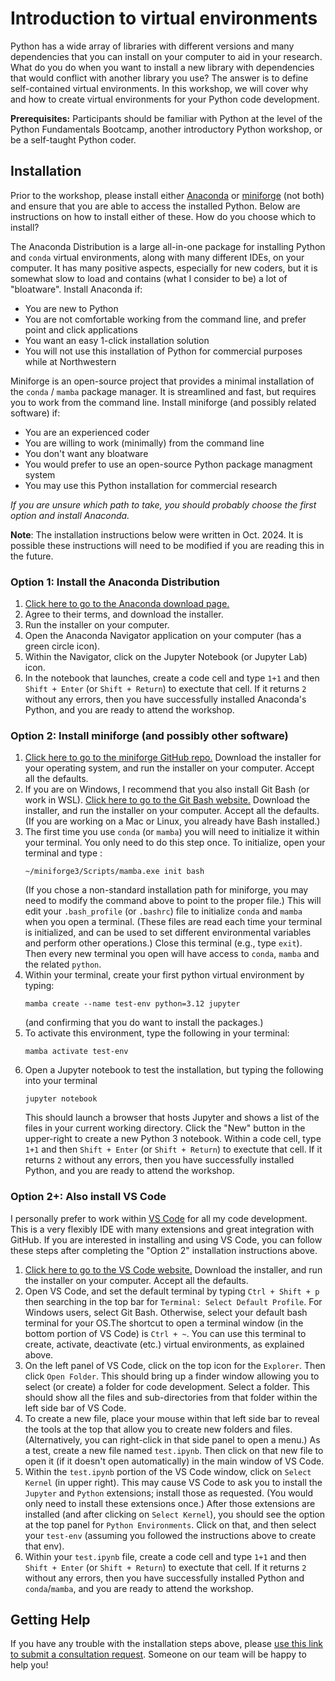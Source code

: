 # Introduction to virtual environments

Python has a wide array of libraries with different versions and many dependencies that you can install on your computer to aid in your research. What do you do when you want to install a new library with dependencies that would conflict with another library you use? The answer is to define self-contained virtual environments. In this workshop, we will cover why and how to create virtual environments for your Python code development.

**Prerequisites:** Participants should be familiar with Python at the level of the Python Fundamentals Bootcamp, another introductory Python workshop, or be a self-taught Python coder.

## Installation

Prior to the workshop, please install either [Anaconda](https://www.anaconda.com/) or [miniforge](https://github.com/conda-forge/miniforge) (not both) and ensure that you are able to access the installed Python.  Below are instructions on how to install either of these.  How do you choose which to install?

The Anaconda Distribution is a large all-in-one package for installing Python and `conda` virtual environments, along with many different IDEs, on your computer.  It has many positive aspects, especially for new coders, but it is somewhat slow to load and contains (what I consider to be) a lot of "bloatware".  Install Anaconda if:
- You are new to Python
- You are not comfortable working from the command line, and prefer point and click applications
- You want an easy 1-click installation solution
- You will not use this installation of Python for commercial purposes while at Northwestern

Miniforge is an open-source project that provides a minimal installation of the `conda` / `mamba` package manager.  It is streamlined and fast, but requires you to work from the command line.  Install miniforge (and possibly related software) if:
- You are an experienced coder
- You are willing to work (minimally) from the command line
- You don't want any bloatware
- You would prefer to use an open-source Python package managment system
- You may use this Python installation for commercial research

*If you are unsure which path to take, you should probably choose the first option and install Anaconda.*

**Note**: The installation instructions below were written in Oct. 2024.  It is possible these instructions will need to be modified if you are reading this in the future.

### Option 1: Install the Anaconda Distribution

1. [Click here to go to the Anaconda download page.](https://www.anaconda.com/download)
2. Agree to their terms, and download the installer.
3. Run the installer on your computer.
4. Open the Anaconda Navigator application on your computer (has a green circle icon).  
5. Within the Navigator, click on the Jupyter Notebook (or Jupyter Lab) icon.  
6. In the notebook that launches, create a code cell and type `1+1` and then `Shift + Enter` (or `Shift + Return`) to exectute that cell.  If it returns `2` without any errors, then you have successfully installed Anaconda's Python, and you are ready to attend the workshop.

### Option 2: Install miniforge (and possibly other software)
1. [Click here to go to the miniforge GitHub repo.](https://github.com/conda-forge/miniforge)  Download the installer for your operating system, and run the installer on your computer.  Accept all the defaults.
2. If you are on Windows, I recommend that you also install Git Bash (or work in WSL).  [Click here to go to the Git Bash website.](https://gitforwindows.org/)  Download the installer, and run the installer on your computer.  Accept all the defaults.  (If you are working on a Mac or Linux, you already have Bash installed.)
3. The first time you use `conda` (or `mamba`) you will need to initialize it within your terminal.  You only need to do this step once.  To initialize, open your terminal and type : 
    ```
    ~/miniforge3/Scripts/mamba.exe init bash
    ```
    (If you chose a non-standard installation path for miniforge, you may need to modify the command above to point to the proper file.) This will edit your `.bash_profile` (or `.bashrc`) file to initialize `conda` and `mamba` when you open a terminal.   (These files are read each time your terminal is initialized, and can be used to set different environmental variables and perform other operations.)  Close this terminal (e.g., type `exit`).  Then every new terminal you open will have access to `conda`, `mamba` and the related `python`.
4. Within your terminal, create your first python virtual environment by typing:
    ```
    mamba create --name test-env python=3.12 jupyter
    ```
    (and confirming that you do want to install the packages.)
5. To activate this environment, type the following in your terminal:
    ```
    mamba activate test-env
    ```
6. Open a Jupyter notebook to test the installation, but typing the following into your terminal
    ``` 
    jupyter notebook
    ```
    This should launch a browser that hosts Jupyter and shows a list of the files in your current working directory.  Click the "New" button in the upper-right to create a new Python 3 notebook.  Within a code cell, type `1+1` and then `Shift + Enter` (or `Shift + Return`) to exectute that cell.  If it returns `2` without any errors, then you have successfully installed Python, and you are ready to attend the workshop.

### Option 2+: Also install VS Code 

I personally prefer to work within [VS Code](https://code.visualstudio.com/) for all my code development.  This is a very flexibly IDE with many extensions and great integration with GitHub.  If you are interested in installing and using VS Code, you can follow these steps after completing the "Option 2" installation instructions above.


1. [Click here to go to the VS Code website.](https://code.visualstudio.com/) Download the installer, and run the installer on your computer.  Accept all the defaults.
2. Open VS Code, and set the default terminal by typing `Ctrl + Shift + p` then searching in the top bar for `Terminal: Select Default Profile`.  For Windows users, select Git Bash.  Otherwise, select your default bash terminal for your OS.The shortcut to open a terminal window (in the bottom portion of VS Code) is `Ctrl + ~`.  You can use this terminal to create, activate, deactivate (etc.) virtual environments, as explained above. 
3. On the left panel of VS Code, click on the top icon for the `Explorer`.  Then click `Open Folder`.  This should bring up a finder window allowing you to select (or create) a folder for code development.  Select a folder.  This should show all the files and sub-directories from that folder within the left side bar of VS Code.  
4. To create a new file, place your mouse within that left side bar to reveal the tools at the top that allow you to create new folders and files.  (Alternatively, you can right-click in that side panel to open a menu.) As a test, create a new file named `test.ipynb`.  Then click on that new file to open it (if it doesn't open automatically) in the main window of VS Code.
5. Within the `test.ipynb` portion of the VS Code window, click on `Select Kernel` (in upper right).  This may cause VS Code to ask you to install the `Jupyter` and `Python` extensions; install those as requested.  (You would only need to install these extensions once.)  After those extensions are installed (and after clicking on `Select Kernel`), you should see the option at the top panel for `Python Environments`.  Click on that, and then select your `test-env` (assuming you followed the instructions above to create that env).
6.  Within your `test.ipynb` file, create a code cell and type `1+1` and then `Shift + Enter` (or `Shift + Return`) to exectute that cell.  If it returns `2` without any errors, then you have successfully installed Python and `conda`/`mamba`, and you are ready to attend the workshop.



## Getting Help

If you have any trouble with the installation steps above, please [use this link to submit a consultation request](https://app.smartsheet.com/b/form/2f2ec327e6164f83b588b7bbe2e2b56f).  Someone on our team will be happy to help you! 